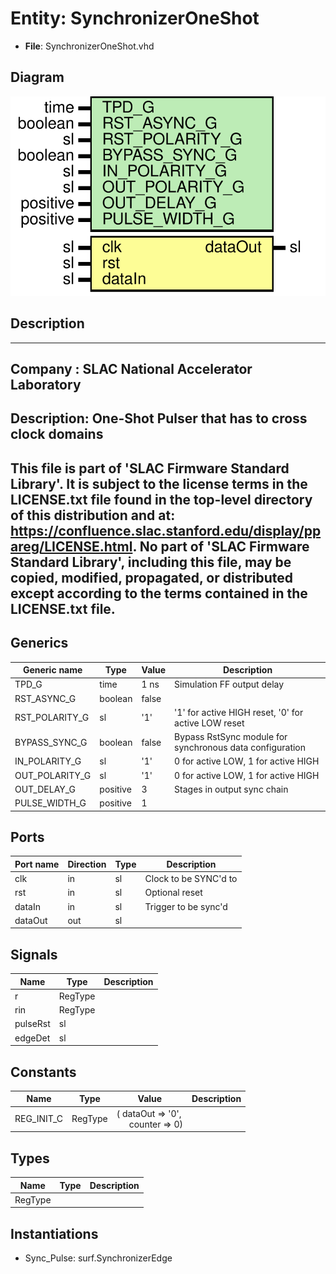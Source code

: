 # Entity: SynchronizerOneShot

- **File**: SynchronizerOneShot.vhd
## Diagram

![Diagram](SynchronizerOneShot.svg "Diagram")
## Description

-----------------------------------------------------------------------------
 Company    : SLAC National Accelerator Laboratory
-----------------------------------------------------------------------------
 Description: One-Shot Pulser that has to cross clock domains
-----------------------------------------------------------------------------
 This file is part of 'SLAC Firmware Standard Library'.
 It is subject to the license terms in the LICENSE.txt file found in the
 top-level directory of this distribution and at:
    https://confluence.slac.stanford.edu/display/ppareg/LICENSE.html.
 No part of 'SLAC Firmware Standard Library', including this file,
 may be copied, modified, propagated, or distributed except according to
 the terms contained in the LICENSE.txt file.
-----------------------------------------------------------------------------
## Generics

| Generic name   | Type     | Value | Description                                               |
| -------------- | -------- | ----- | --------------------------------------------------------- |
| TPD_G          | time     | 1 ns  |  Simulation FF output delay                               |
| RST_ASYNC_G    | boolean  | false |                                                           |
| RST_POLARITY_G | sl       | '1'   |  '1' for active HIGH reset, '0' for active LOW reset      |
| BYPASS_SYNC_G  | boolean  | false |  Bypass RstSync module for synchronous data configuration |
| IN_POLARITY_G  | sl       | '1'   |  0 for active LOW, 1 for active HIGH                      |
| OUT_POLARITY_G | sl       | '1'   |  0 for active LOW, 1 for active HIGH                      |
| OUT_DELAY_G    | positive | 3     |  Stages in output sync chain                              |
| PULSE_WIDTH_G  | positive | 1     |                                                           |
## Ports

| Port name | Direction | Type | Description            |
| --------- | --------- | ---- | ---------------------- |
| clk       | in        | sl   |  Clock to be SYNC'd to |
| rst       | in        | sl   | Optional reset         |
| dataIn    | in        | sl   |  Trigger to be sync'd  |
| dataOut   | out       | sl   |                        |
## Signals

| Name     | Type    | Description |
| -------- | ------- | ----------- |
| r        | RegType |             |
| rin      | RegType |             |
| pulseRst | sl      |             |
| edgeDet  | sl      |             |
## Constants

| Name       | Type    | Value                                                                            | Description |
| ---------- | ------- | -------------------------------------------------------------------------------- | ----------- |
| REG_INIT_C | RegType |  (       dataOut => '0',<br><span style="padding-left:20px">       counter => 0) |             |
## Types

| Name    | Type | Description |
| ------- | ---- | ----------- |
| RegType |      |             |
## Instantiations

- Sync_Pulse: surf.SynchronizerEdge
